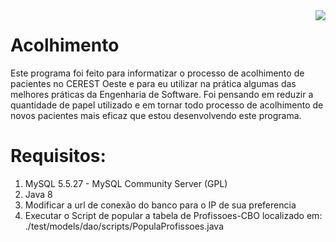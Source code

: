 <img src="https://github.com/LuizFritsch/Acolhimento-CerestOeste/blob/master/src/icones/iconCEREST.png" align="right" />

# Acolhimento

Este programa foi feito para informatizar o processo de acolhimento de pacientes no CEREST Oeste e para  eu utilizar na prática algumas das melhores práticas da Engenharia de Software. Foi pensando em reduzir a quantidade de papel utilizado e em tornar todo processo de acolhimento de novos pacientes mais eficaz que estou desenvolvendo este programa.


# Requisitos:
1. MySQL 5.5.27 - MySQL Community Server (GPL)
2. Java 8
3. Modificar a url de conexão do banco para o IP de sua preferencia
4. Executar o Script de popular a tabela de Profissoes-CBO localizado em: ./test/models/dao/scripts/PopulaProfissoes.java
